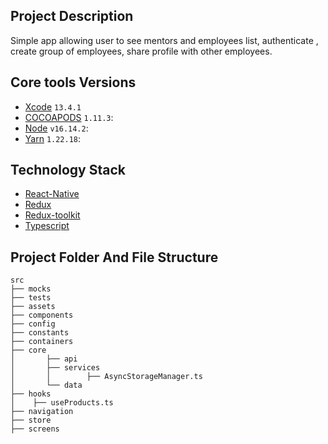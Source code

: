 ## Project Description
Simple  app  allowing user to see mentors and employees list, authenticate , create group of employees, share profile with other employees.
## Core tools Versions
* [Xcode](https://developer.apple.com/xcode/) `13.4.1 `
* [COCOAPODS](https://reactnative.dev/) `1.11.3`: 
* [Node](https://reactnative.dev/) `v16.14.2`: 
* [Yarn](https://reactnative.dev/) `1.22.18`: 

    
## Technology Stack
* [React-Native](https://reactnative.dev/)
* [Redux](https://react-redux.js.org/introduction/getting-started)
* [Redux-toolkit](https://redux-toolkit.js.org/introduction/getting-started)
* [Typescript](https://www.typescriptlang.org/)

## Project Folder And File Structure
```
src
├── mocks
├── tests
├── assets
├── components                                     
├── config
├── constants
├── containers
├── core
│       ├── api
│       ├── services
│       │        ├── AsyncStorageManager.ts
│       └── data
├── hooks
│    ├── useProducts.ts
├── navigation
├── store        
├── screens

```

